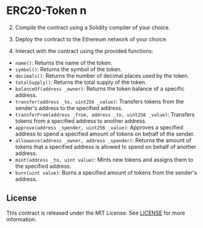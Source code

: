 # ERC20-Token n

2. Compile the contract using a Solidity compiler of your choice.

3. Deploy the contract to the Ethereum network of your choice.

4. Interact with the contract using the provided functions:

- `name()`: Returns the name of the token.
- `symbol()`: Returns the symbol of the token.
- `decimals()`: Returns the number of decimal places used by the token.
- `totalSupply()`: Returns the total supply of the token.
- `balanceOf(address _owner)`: Returns the token balance of a specific address.
- `transfer(address _to, uint256 _value)`: Transfers tokens from the sender's address to the specified address.
- `transferFrom(address _from, address _to, uint256 _value)`: Transfers tokens from a specified address to another address.
- `approve(address _spender, uint256 _value)`: Approves a specified address to spend a specified amount of tokens on behalf of the sender.
- `allowance(address _owner, address _spender)`: Returns the amount of tokens that a specified address is allowed to spend on behalf of another address.
- `mint(address _to, uint value)`: Mints new tokens and assigns them to the specified address.
- `burn(uint value)`: Burns a specified amount of tokens from the sender's address.

## License

This contract is released under the MIT License. See [LICENSE](LICENSE) for more information.
